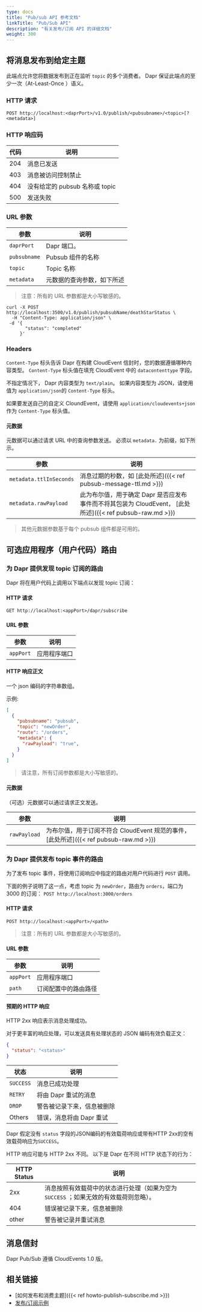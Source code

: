 ```yaml
---
type: docs
title: "Pub/sub API 参考文档"
linkTitle: "Pub/Sub API"
description: "有关发布/订阅 API 的详细文档"
weight: 300
---
```


## 将消息发布到给定主题

此端点允许您将数据发布到正在监听 `topic` 的多个消费者。 Dapr 保证此端点的至少一次（At-Least-Once ）语义。

### HTTP 请求

```
POST http://localhost:<daprPort>/v1.0/publish/<pubsubname>/<topic>[?<metadata>]
```

### HTTP 响应码

| 代码  | 说明                     |
| --- | ---------------------- |
| 204 | 消息已发送                  |
| 403 | 消息被访问控制禁止              |
| 404 | 没有给定的 pubsub 名称或 topic |
| 500 | 发送失败                   |

### URL 参数

| 参数           | 说明            |
| ------------ | ------------- |
| `daprPort`   | Dapr 端口。      |
| `pubsubname` | Pubsub 组件的名称  |
| `topic`      | Topic 名称      |
| `metadata`   | 元数据的查询参数，如下所述 |

> 注意：所有的 URL 参数都是大小写敏感的。

```shell
curl -X POST http://localhost:3500/v1.0/publish/pubsubName/deathStarStatus \
  -H "Content-Type: application/json" \
 -d '{
       "status": "completed"
     }'
```

### Headers

`Content-Type` 标头告诉 Dapr 在构建 CloudEvent 信封时，您的数据遵循哪种内容类型。 `Content-Type` 标头值在填充 CloudEvent 中的 `datacontenttype` 字段。

不指定情况下， Dapr 内容类型为 `text/plain`。 如果内容类型为 JSON，请使用值为 `application/json`的 `Content-Type` 标头。

如果要发送自己的自定义 CloundEvent，请使用 `application/cloudevents+json` 作为 `Content-Type` 标头值。

#### 元数据

元数据可以通过请求 URL 中的查询参数发送。 必须以 `metadata.` 为前缀，如下所示。

| 参数                      | 说明                                                                           |
| ----------------------- | ---------------------------------------------------------------------------- |
| `metadata.ttlInSeconds` | 消息过期的秒数，如 [此处所述]({{< ref pubsub-message-ttl.md >}})                          |
| `metadata.rawPayload`   | 此为布尔值，用于确定 Dapr 是否应发布事件而不将其包装为 CloudEvent， [此处所述]({{< ref pubsub-raw.md >}}) |

> 其他元数据参数基于每个 pubsub 组件都是可用的。

## 可选应用程序（用户代码）路由

### 为 Dapr 提供发现 topic 订阅的路由

Dapr 将在用户代码上调用以下端点以发现 topic 订阅：

#### HTTP 请求

```
GET http://localhost:<appPort>/dapr/subscribe
```

#### URL 参数

| 参数        | 说明     |
| --------- | ------ |
| `appPort` | 应用程序端口 |

#### HTTP 响应正文

一个 json 编码的字符串数组。

示例:

```json
[
  {
    "pubsubname": "pubsub",
    "topic": "newOrder",
    "route": "/orders",
    "metadata": {
      "rawPayload": "true",
    }
  }
]
```

> 请注意，所有订阅参数都是大小写敏感的。

#### 元数据

（可选）元数据可以通过请求正文发送。

| 参数           | 说明                                                              |
| ------------ | --------------------------------------------------------------- |
| `rawPayload` | 为布尔值，用于订阅不符合 CloudEvent 规范的事件，[此处所述]({{< ref pubsub-raw.md >}}) |

### 为 Dapr 提供发布 topic 事件的路由

为了发布 topic 事件，将使用订阅响应中指定的路由对用户代码进行 `POST` 调用。

下面的例子说明了这一点，考虑 topic 为 `newOrder`，路由为 `orders`，端口为 3000 的订阅： `POST http://localhost:3000/orders`

#### HTTP 请求

```
POST http://localhost:<appPort>/<path>
```

> 注意：所有的 URL 参数都是大小写敏感的。

#### URL 参数

| 参数        | 说明         |
| --------- | ---------- |
| `appPort` | 应用程序端口     |
| `path`    | 订阅配置中的路由路径 |

#### 预期的 HTTP 响应

HTTP 2xx 响应表示消息处理成功。

对于更丰富的响应处理，可以发送具有处理状态的 JSON 编码有效负载正文：

```json
{
  "status": "<status>"
}
```

| 状态        | 说明              |
| --------- | --------------- |
| `SUCCESS` | 消息已成功处理         |
| `RETRY`   | 将由 Dapr 重试的消息   |
| `DROP`    | 警告被记录下来，信息被删除   |
| Others    | 错误，消息将由 Dapr 重试 |

Dapr 假定没有 `status` 字段的JSON编码的有效载荷响应或带有HTTP 2xx的空有效载荷响应为`SUCCESS`。

HTTP 响应可能与 HTTP 2xx 不同。 以下是 Dapr 在不同 HTTP 状态下的行为：

| HTTP Status | 说明                                              |
| ----------- | ----------------------------------------------- |
| 2xx         | 消息按照有效载荷中的状态进行处理（如果为空为`SUCCESS` ；如果无效的有效载荷则忽略）。 |
| 404         | 错误被记录下来，信息被删除                                   |
| other       | 警告被记录并重试消息                                      |

## 消息信封

Dapr Pub/Sub 遵循 CloudEvents 1.0 版。

## 相关链接

* [如何发布和消费主题]({{< ref howto-publish-subscribe.md >}})
* [发布/订阅示例](https://github.com/dapr/quickstarts/tree/master/tutorials/pub-sub)

